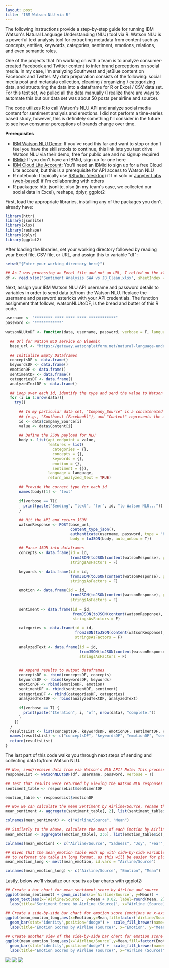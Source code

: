 ```yaml
---
layout: post
title: 'IBM Watson NLU via R'
---
```

The following instructions provide a step-by-step guide for running IBM Watson's Natural Language Understanding (NLU) tool via R. Watson NLU is a powerful text analysis tool for extracting metadata from content such as concepts, entities, keywords, categories, sentiment, emotions, relations, and even semantic roles.

One of the projects that I'm working on with a team is to analyze consumer-created Facebook and Twitter content to infer brand perceptions on social media. In my case, I'm analyzing Southwest and jetBlue content on Facebook and Twitter. My data preparation consists of the following: social media post and metadata collection, cleaning / organizing / categorizing data, and structuring the data into a dataframe for R or Excel / CSV data set. For this test set, we pulled all the data manually (I realize there are ways to automate this but our data set was about 50 posts per airline and source).

The code utilizes R to call Watson's NLU API and analyze social media content for sentiment analysis and emotions. I did not perform a time-series based study, however, this is definitely something I'll consider in the future to see how consumer perceptions of brands change over time. 

**Prerequisites**
* [IBM Watson NLU Demo](https://natural-language-understanding-demo.ng.bluemix.net): If you've read this far and want to stop or don't feel you have the skills/tools to continue, this link lets you test drive Watson NLU via their demo, free for public use and no signup required
* [IBMid](https://myibm.ibm.com): If you don't have an IBMid, sign up for one here
* [IBM Cloud Lite Account](https://www.ibm.com/cloud/lite-account): You'll need an IBMid to sign up for a free Cloud Lite account, but this is a prerequisite for API access to Watson NLU
* R notebook: I typically use [RStudio (desktop)](https://www.rstudio.com/) if I'm solo or [Jupyter Labs (web-based)](https://blog.jupyter.org/jupyterlab-is-ready-for-users-5a6f039b8906) if I'm collaborating with others
* R packages: httr, jsonlite, xlsx (in my team's case, we collected our social data in Excel), reshape, dplyr, ggplot2

First, load the appropriate libraries, installing any of the packages you don't already have:


```R
library(httr)
library(jsonlite)
library(xlsx)
library(reshape)
library(dplyr)
library(ggplot2)
```

After loading the libraries, set your working directory followed by reading your Excel file, CSV file, or URL, and assign this to variable "df":


```R
setwd("{Enter your working directory here}")

## As I was processing an Excel file and not an URL, I relied on the xlsx package to read the first sheet of my Excel file, acknowledging that my top row has header names.
df <- read.xlsx("Sentiment Analysis SWA vs JB_Clean.xlsx", sheetIndex = 1, header = TRUE, colClasses = NA)
```

Next, assign your IBM Watson NLU API username and password details to variables in order to send data to/from the Watson NLU. Replace the username and password astericks with your API credentials. The function assignment that follows, watsonNLUtoDF, is the bread and butter of this R code.


```R
username <- "********-****-****-****-************"
password <- "************"

watsonNLUtoDF <- function(data, username, password, verbose = F, language = 'en') {
  
  ## Url for Watson NLU service on Bluemix
  base_url <- "https://gateway.watsonplatform.net/natural-language-understanding/api/v1/analyze?version=2018-03-16"
  
  ## Initialize Empty Dataframes
  conceptsDF <- data.frame()
  keywordsDF <- data.frame()
  emotionDF <- data.frame()
  sentimentDF <- data.frame()
  categoriesDF <- data.frame()
  analyzedTextDF <- data.frame()
  
  ## Loop over each id, identify the type and send the value to Watson
  for (i in 1:nrow(data)){
    try({
      
      ## In my particular data set, "Company_Source" is a concatenated field of Company and social media Source
      ## (e.g., "Southwest (Facebook)"), and "Content" represents the actual Facebook post or Tweet
      id <- data$Company_Source[i]
      value <- data$Content[i]
      
      ## Define the JSON payload for NLU
      body <- list(api_endpoint = value, 
                   features = list(
                     categories = {},
                     concepts = {},
                     keywords = {},
                     emotion = {},
                     sentiment = {}),
                   language = language,
                   return_analyzed_text = TRUE)
      
      ## Provide the correct type for each id
      names(body)[1] <- "text"
      
      if(verbose == T){
        print(paste("Sending", "text", "for", id, "to Watson NLU..."))
      }
      
      ## Hit the API and return JSON
      watsonResponse <- POST(base_url,
                             content_type_json(),
                             authenticate(username, password, type = "basic"),
                             body = toJSON(body, auto_unbox = T)) 
      
      ## Parse JSON into dataframes
      concepts <- data.frame(id = id, 
                             fromJSON(toJSON(content(watsonResponse), pretty = T), flatten = T)$concepts,
                             stringsAsFactors = F)
      
      keywords <- data.frame(id = id, 
                             fromJSON(toJSON(content(watsonResponse), pretty = T), flatten = T)$keywords,
                             stringsAsFactors = F)
      
      emotion <- data.frame(id = id, 
                             fromJSON(toJSON(content(watsonResponse), pretty = T), flatten = T)$emotion,
                             stringsAsFactors = F)
      
      sentiment <- data.frame(id = id, 
                              fromJSON(toJSON(content(watsonResponse), pretty = T), flatten = T)$sentiment,
                              stringsAsFactors = F)
      
      categories <- data.frame(id = id,
                               fromJSON(toJSON(content(watsonResponse), pretty = T), flatten = T)$categories,
                               stringsAsFactors = F)
      
      analyzedText <- data.frame(id = id,
                                 fromJSON(toJSON(content(watsonResponse), pretty = T), flatten = T)$analyzed_text,
                                 stringsAsFactors = F)
      
      
      ## Append results to output dataframes
      conceptsDF <- rbind(conceptsDF, concepts)
      keywordsDF <- rbind(keywordsDF, keywords)
      emotionDF <- rbind(emotionDF, emotion)
      sentimentDF <- rbind(sentimentDF, sentiment)
      categoriesDF <- rbind(categoriesDF, categories)
      analyzedTextDF <- rbind(analyzedTextDF, analyzedText)
      
      if(verbose == T) {
        print(paste("Iteration", i, "of", nrow(data), "complete."))
      }
    })
  }
  resultsList <- list(conceptsDF, keywordsDF, emotionDF, sentimentDF, categoriesDF, analyzedTextDF, watsonResponse)
  names(resultsList) <- c("conceptsDF", "keywordsDF", "emotionDF", "sentimentDF", "categoriesDF", "analyzedTextDF", "response")
  return(resultsList)
}
```

The last part of this code walks you through next steps of sending and collecting data to/from Watson NLU.


```R
## Now, send/receive data from via Watson's NLU API! Note: This process is SLOW... Large data sets may take hours to process.
responseList <- watsonNLUtoDF(df, username, password, verbose = T)

## Test that results were returned by viewing the Watson NLU responses you need. In my case, I mainly care about sentiment and emotions.
sentiment_table <- responseList$sentimentDF

emotion_table <- responseList$emotionDF

## Now we can calculate the mean Sentiment by Airline/Source, rename the columns, and plot using the ggplot2 package
mean_sentiment <- aggregate(sentiment_table[, 2], list(sentiment_table$id), mean)

colnames(mean_sentiment) <- c("Airline/Source", "Mean")

## Similarly to the above, calculate the mean of each Emotion by Airline/Source, and rename the columns
mean_emotion <- aggregate(emotion_table[, 2:6], list(emotion_table$id), mean)

colnames(mean_emotion) <- c("Airline/Source", "Sadness", "Joy", "Fear", "Disgust", "Anger")

## Given that the mean_emotion table ends up with side-by-side variables, we'll use the Reshape package
## to reformat the table in long format, as this will be easier for plotting with ggplot2
mean_emotion_long <- melt(mean_emotion, id.vars = "Airline/Source")

colnames(mean_emotion_long) <- c("Airline/Source", "Emotion", "Mean")
```

Lastly, below we'll visualize our results as bar charts with ggplot2: 


```R
## Create a bar chart for mean sentiment score by Airline and source
ggplot(mean_sentiment) + geom_col(aes(x=`Airline/Source`, y=Mean)) +
  geom_text(aes(x=`Airline/Source`, y=Mean + 0.02, label=round(Mean, 2))) +
  labs(title='Sentiment Score by Airline (Source)', x="Airline (Source)", y="Mean")

## Create a side-by-side bar chart for emotion score (emotions on x-axis)
ggplot(mean_emotion_long,aes(x=Emotion,y=Mean,fill=factor(`Airline/Source`))) +
  geom_bar(stat="identity",position="dodge") +  scale_fill_brewer(name="Airline (Source)") +
  labs(title='Emotion Scores by Airline (Source)', x="Emotion", y="Mean")

## Create another view of the side-by-side bar chart for emotion score (this time, airline/source on x-axis)
ggplot(mean_emotion_long,aes(x=`Airline/Source`,y=Mean,fill=factor(Emotion))) +
  geom_bar(stat="identity",position="dodge") +  scale_fill_brewer(name="Emotion") +
  labs(title='Emotion Scores by Airline (Source)', x="Airline (Source)", y="Mean")
```
![](https://raw.githubusercontent.com/JavOrraca/Home/gh-pages/assets/img/projects/proj-3/SentimentSummary.jpeg)
![](https://raw.githubusercontent.com/JavOrraca/Home/gh-pages/assets/img/projects/proj-3/EmotionSummary1.jpeg)
![](https://raw.githubusercontent.com/JavOrraca/Home/gh-pages/assets/img/projects/proj-3/EmotionSummary2.jpeg)
